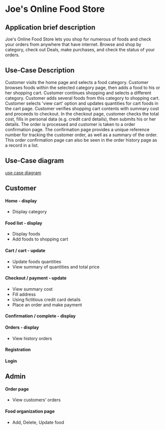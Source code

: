 # Joe's Online Food Store

## Application brief description
Joe's Online Food Store lets you shop for numerous of foods and check your orders from anywhere that have internet. Browse and shop by category, check out Deals, make purchases, and check the status of your orders.

## Use-Case Description
Customer visits the home page and selects a food category. Customer browses foods within the selected category page, then adds a food to his or her shopping cart. Customer continues shopping and selects a different category. Customer adds several foods from this category to shopping cart. Customer selects 'view cart' option and updates quantities for cart foods in the cart page. Customer verifies shopping cart contents with summary cost and proceeds to checkout. In the checkout page, customer checks the total cost, fills in personal data (e.g. credit card details), then submits his or her details. The order is processed and customer is taken to a order confirmation page. The confirmation page provides a unique reference number for tracking the customer order, as well as a summary of the order. This order confirmation page can also be seen in the order history page as a record in a list.

## Use-Case diagram 
 [use case diagram](https://creately.com/diagram/iggpo8rq1/Bow4avwyXfEEERlqTRFXSQwFU%3D)
 
## Customer

#### Home - display
  - Display category

#### Food list - display
  - Display foods
  - Add foods to shopping cart

#### Cart / cart - update
  - Update foods quantities
  - View summary of quantities and total price

#### Checkout / payment - update
  - View summary cost
  - Fill address
  - Using fictitious credit card details
  - Place an order and make payment

#### Confirmation / complete - display

#### Orders - display
  - View history orders

#### Registration

#### Login

## Admin

#### Order page
  - View customers’ orders

#### Food organization page
  - Add, Delete, Update food
